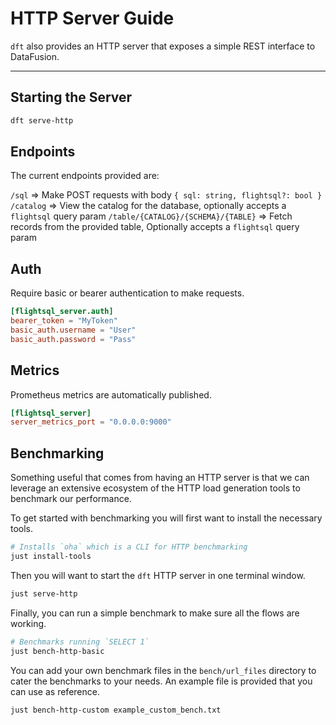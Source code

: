 # HTTP Server Guide

`dft` also provides an HTTP server that exposes a simple REST interface to DataFusion.

---

## Starting the Server

```sh
dft serve-http
```

## Endpoints

The current endpoints provided are:

`/sql` => Make POST requests with body `{ sql: string, flightsql?: bool }`
`/catalog` => View the catalog for the database, optionally accepts a `flightsql` query param
`/table/{CATALOG}/{SCHEMA}/{TABLE}` => Fetch records from the provided table, Optionally accepts a `flightsql` query param

## Auth

Require basic or bearer authentication to make requests.

```toml
[flightsql_server.auth]
bearer_token = "MyToken"
basic_auth.username = "User"
basic_auth.password = "Pass"
```

## Metrics

Prometheus metrics are automatically published.


```toml
[flightsql_server]
server_metrics_port = "0.0.0.0:9000"
```

## Benchmarking

Something useful that comes from having an HTTP server is that we can leverage an extensive ecosystem of the HTTP load generation tools to benchmark our performance.

To get started with benchmarking you will first want to install the necessary tools.

```sh
# Installs `oha` which is a CLI for HTTP benchmarking
just install-tools
```

Then you will want to start the `dft` HTTP server in one terminal window.

```sh
just serve-http
```

Finally, you can run a simple benchmark to make sure all the flows are working.

```sh
# Benchmarks running `SELECT 1`
just bench-http-basic
```

You can add your own benchmark files in the `bench/url_files` directory to cater the benchmarks to your needs.  An example file is provided that you can use as reference.

```sh
just bench-http-custom example_custom_bench.txt
```

